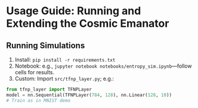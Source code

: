 # Usage Guide: Running and Extending the Cosmic Emanator

## Running Simulations
1. Install: `pip install -r requirements.txt`
2. Notebook: e.g., `jupyter notebook notebooks/entropy_sim.ipynb`—follow cells for results.
3. Custom: Import `src/tfnp_layer.py`; e.g.:
```python
from tfnp_layer import TFNPLayer
model = nn.Sequential(TFNPLayer(784, 128), nn.Linear(128, 10))
# Train as in MNIST demo
